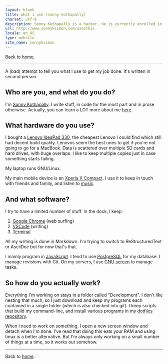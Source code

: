 ```yaml
---
layout: blank
title: what i use (sonny kothapally)
charset: utf-8
description: Sonny Kothapally is a hacker. He is currently enrolled in a distance learning programme studying computers.
url: http://www.sonnyksimon.com/usesthis
locale: en_US
type: website
site_name: sonnyksimon
---
```


Back to [home](/).

<hr/>

A (bad) attempt to tell you what I use to get my job done. It's written in second person.

## Who are you, and what do you do?

I'm [Sonny Kothapally](http://sonnyksimon.com). I write stuff, in code for the most part and in prose otherwise. Actually, you can learn a LOT more about me [here](/about).

## What hardware do you use?

I bought a [Lenovo IdeaPad 330](http://en.wikipedia.org/wiki/IdeaPad#IdeaPad_300_Series), the cheapest Lenovo I could find which still had decent build quality. Lenovos seem the best ones to get if you're not going to go for a MacBook. Data is scattered over multiple SD cards and hard drives, with huge overlaps. I like to keep multiple copies just in case something starts failing.

My laptop runs GNU/Linux.

My main mobile device is an [Xperia X Compact](http://en.wikipedia.org/wiki/Sony_Xperia_X_Compact). I use it to keep in touch with friends and family, and listen to [music](http://nirvana.com).

## And what software?

I try to have a limited number of stuff. In the dock, I keep:

1. [Google Chrome](http://google.com/chrome) (web surfing)
2. [VSCode](http://code.visualstudio.com/) (writing)
3. [Terminal](http://help.gnome.org/users/gnome-terminal/stable/)

All my writing is done in Markdown. I'm trying to switch to ReStructuredText or AsciiDoc but for now that's that.

I mainly program in [JavaScript](https://en.wikipedia.org/wiki/JavaScript). I tend to use [PostgreSQL](http://www.postgresql.org) for my database. I manage revisions with Git. On my servers, I use [GNU screen](http://www.gnu.org/software/screen/screen.html) to manage tasks.

## So how do you actually work?

Everything I'm working on stays in a folder called "Development". I don't like nesting that much, so I just download and keep my programs each contained in a single folder (which is also checked into git). I keep scripts that build my command-line, and install various programs in my [dotfiles repository](http://github.com/sonnyksimon/dotfiles). 

When I need to work on something, I open a new screen window and detach when I'm done. I've read that doing this eats your RAM and using tmux is a better alternative. But I'm always only working on a small number of things at a time, so it works out somehow.

<hr/>

Back to [home](/).
